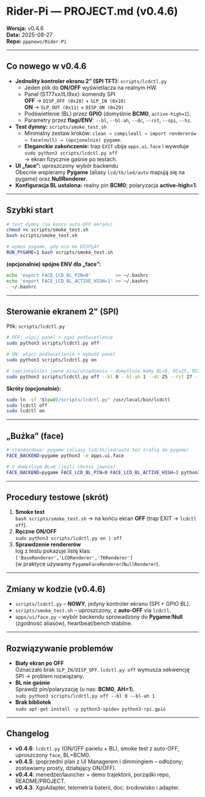 # Rider-Pi — PROJECT.md (v0.4.6)

**Wersja:** v0.4.6\
**Data:** 2025-08-27\
**Repo:** `pppnews/Rider-Pi`

---

## Co nowego w v0.4.6

- **Jednolity kontroler ekranu 2" (SPI TFT):** `scripts/lcdctl.py`
  - Jeden plik do **ON/OFF** wyświetlacza na realnym HW.
  - Panel (ST77xx/ILI9xx): komendy SPI\
    **OFF** → `DISP_OFF (0x28)` + `SLP_IN (0x10)`\
    **ON**  → `SLP_OUT (0x11)` + `DISP_ON (0x29)`
  - Podświetlenie (BL) przez **GPIO** (domyślnie **BCM0**, `active-high=1`).
  - Parametry przez **flagi/ENV**: `--bl`, `--bl-ah`, `--dc`, `--rst`, `--spi`, `--hz`.
- **Test dymny:** `scripts/smoke_test.sh`
  - Minimalny zestaw kroków: `clean → compileall → import rendererów → face(null) → (opcjonalnie) pygame`.
  - **Eleganckie zakończenie:** trap `EXIT` ubija `apps.ui.face` i wywołuje `sudo python3 scripts/lcdctl.py off`\
    → ekran fizycznie gaśnie po testach.
- **UI „face”:** uproszczony wybór backendu\
  Obecnie wspieramy **Pygame** (aliasy `lcd/tk/led/auto` mapują się na pygame) oraz **NullRenderer**.
- **Konfiguracja BL ustalona:** realny pin **BCM0**; polaryzacja **active-high=1**.

---

## Szybki start

```bash
# test dymny (na końcu auto-OFF ekranu)
chmod +x scripts/smoke_test.sh
bash scripts/smoke_test.sh

# wymuś pygame, gdy nie ma DISPLAY
RUN_PYGAME=1 bash scripts/smoke_test.sh
```

**(opcjonalnie) spójne ENV dla „face”:**

```bash
echo 'export FACE_LCD_BL_PIN=0'         >> ~/.bashrc
echo 'export FACE_LCD_BL_ACTIVE_HIGH=1' >> ~/.bashrc
. ~/.bashrc
```

---

## Sterowanie ekranem 2" (SPI)

Plik: `scripts/lcdctl.py`

```bash
# OFF: uśpij panel + zgaś podświetlenie
sudo python3 scripts/lcdctl.py off

# ON: włącz podświetlenie + wybudź panel
sudo python3 scripts/lcdctl.py on

# (opcjonalnie) jawne piny/urządzenia – domyślnie mamy BL=0, DC=25, RST=27
sudo python3 scripts/lcdctl.py off --bl 0 --bl-ah 1 --dc 25 --rst 27 --spi /dev/spidev0.0 --hz 12000000
```

**Skróty (opcjonalnie):**

```bash
sudo ln -sf "$(pwd)/scripts/lcdctl.py" /usr/local/bin/lcdctl
sudo lcdctl off
sudo lcdctl on
```

---

## „Buźka” (face)

```bash
# standardowo: pygame (aliasy lcd/tk/led/auto też trafią do pygame)
FACE_BACKEND=pygame python3 -m apps.ui.face

# z domyślnym BL=0 (jeśli chcesz jawnie)
FACE_BACKEND=pygame FACE_LCD_BL_PIN=0 FACE_LCD_BL_ACTIVE_HIGH=1 python3 -m apps.ui.face
```

---

## Procedury testowe (skrót)

1. **Smoke test**\
   `bash scripts/smoke_test.sh` → na końcu ekran **OFF** (trap EXIT → `lcdctl off`).
2. **Ręczne ON/OFF**\
   `sudo python3 scripts/lcdctl.py on | off`
3. **Sprawdzenie rendererów**\
   log z testu pokazuje listę klas: `['BaseRenderer','LCDRenderer','TKRenderer']`\
   (w praktyce używamy `PygameFaceRenderer`/`NullRenderer`).

---

## Zmiany w kodzie (v0.4.6)

- `scripts/lcdctl.py` – **NOWY**, jedyny kontroler ekranu (SPI + GPIO BL).
- `scripts/smoke_test.sh` – uproszczony, z **auto-OFF** via `lcdctl`.
- `apps/ui/face.py` – wybór backendu sprowadzony do **Pygame**/**Null** (zgodność aliasów), heartbeat/bench stabilne.

---

## Rozwiązywanie problemów

- **Biały ekran po OFF**\
  Oznaczało brak `SLP_IN/DISP_OFF`. `lcdctl.py off` wymusza sekwencję SPI → problem rozwiązany.
- **BL nie gaśnie**\
  Sprawdź pin/polaryzację (u nas: **BCM0**, **AH=1**).\
  `sudo python3 scripts/lcdctl.py off --bl 0 --bl-ah 1`
- **Brak bibliotek**\
  `sudo apt-get install -y python3-spidev python3-rpi.gpio`

---

## Changelog

- **v0.4.6**: `lcdctl.py` (ON/OFF panelu + BL), smoke test z auto-OFF, uproszczony `face`, BL=BCM0.
- **v0.4.5**: (poprzedni plan z UI Managerem i dimmingiem – odłożony; zostawiamy prosty, działający ON/OFF).
- **v0.4.4**: menedżer/launcher + demo trajektorii, porządki repo, README/PROJECT.
- **v0.4.3**: XgoAdapter, telemetria baterii, doc: środowisko i adapter.

